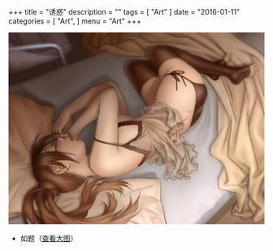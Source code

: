 +++
title = "诱惑"
description = ""
tags = [
    "Art"
]
date = "2016-01-11"
categories = [
    "Art",
]
menu = "Art"
+++

[![图片加载中...请使用支持Webp的浏览器加速查看](/images/post/20160111121200.webp)](/images/post/20160111121200.jpg "点击查看大图")
<!--more-->

* 如题（[查看大图](/images/post/20160111121200.webp "webp格式图片")）

